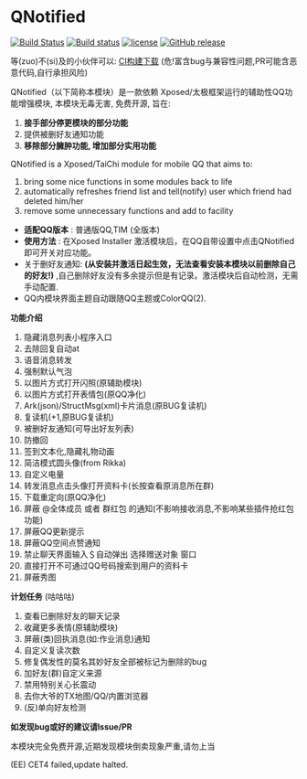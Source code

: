 # QNotified

[![Build Status](https://travis-ci.com/cinit/QNotified.svg?branch=master)](https://travis-ci.com/cinit/QNotified)
[![Build status](https://ci.appveyor.com/api/projects/status/c05ylj6ldgsgping?svg=true)](https://ci.appveyor.com/project/cinit/qnotified)
[![license](https://img.shields.io/github/license/cinit/QNotified.svg)](https://www.gnu.org/licenses/gpl-3.0.en.html)
[![GitHub release](https://img.shields.io/github/release/cinit/QNotified.svg)](https://github.com/cinit/QNotified/releases/latest)

等(zuo)不(si)及的小伙伴可以: [CI构建下载](https://ci.appveyor.com/project/cinit/qnotified/build/artifacts) (危!富含bug与兼容性问题,PR可能含恶意代码,自行承担风险)

QNotified（以下简称本模块）是一款依赖 Xposed/太极框架运行的辅助性QQ功能增强模块, 本模块无毒无害, 免费开源, 旨在:
1. **接手部分停更模块的部分功能**
2. 提供被删好友通知功能
3. **移除部分臃肿功能, 增加部分实用功能**

QNotified is a Xposed/TaiChi module for mobile QQ that aims to:
1. bring some nice functions in some modules back to life
2. automatically refreshes friend list and tell(notify) user which friend had deleted him/her
3. remove some unnecessary functions and add to facility

-  **适配QQ版本** : 普通版QQ,TIM (全版本)
-  **使用方法** : 在Xposed Installer 激活模块后，在QQ自带设置中点击QNotified即可开关对应功能。
- 关于删好友通知:  **(从安装并激活日起生效，无法查看安装本模块以前删除自己的好友!)** ,自己删除好友没有多余提示但是有记录。激活模块后自动检测，无需手动配置. 
- QQ内模块界面主题自动跟随QQ主题或ColorQQ(2). 

**功能介绍** 
1. 隐藏消息列表小程序入口
2. 去除回复自动at
3. 语音消息转发
4. 强制默认气泡
5. 以图片方式打开闪照(原辅助模块)
6. 以图片方式打开表情包(原QQ净化)
7. Ark(json)/StructMsg(xml)卡片消息(原BUG复读机)
8. 复读机(+1,原BUG复读机)
9. 被删好友通知(可导出好友列表)
10. 防撤回
11. 签到文本化,隐藏礼物动画
12. 简洁模式圆头像(from Rikka)
13. 自定义电量
14. 转发消息点击头像打开资料卡(长按查看原消息所在群)
15. 下载重定向(原QQ净化)
16. 屏蔽 \@全体成员 或者 群红包 的通知(不影响接收消息,不影响某些插件抢红包功能)
17. 屏蔽QQ更新提示
18. 屏蔽QQ空间点赞通知
19. 禁止聊天界面输入＄自动弹出 选择赠送对象 窗口
20. 直接打开不可通过QQ号码搜索到用户的资料卡
21. 屏蔽秀图

**计划任务** (咕咕咕)
1. 查看已删除好友的聊天记录
2. 收藏更多表情(原辅助模块)
3. 屏蔽(类)回执消息(如:作业消息)通知
4. 自定义复读次数
5. 修复偶发性的莫名其妙好友全部被标记为删除的bug
6. 加好友(群)自定义来源
7. 禁用特别关心长震动
8. 去你大爷的TX地图/QQ/内置浏览器
9. (反)单向好友检测

**如发现bug或好的建议请Issue/PR**

本模块完全免费开源,近期发现模块倒卖现象严重,请勿上当

(EE) CET4 failed,update halted.
